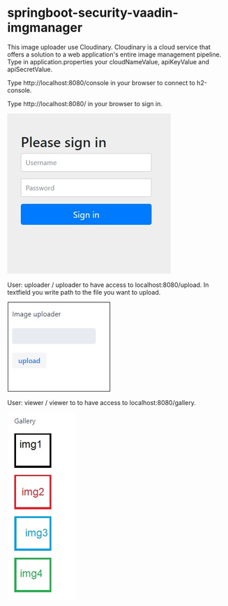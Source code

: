 # springboot-security-vaadin-imgmanager
This image uploader use Cloudinary. Cloudinary is a cloud service that offers a solution to a web application's entire image management pipeline.
Type in application.properties your cloudNameValue, apiKeyValue and apiSecretValue.

Type http://localhost:8080/console in your browser to connect to h2-console.

Type http://localhost:8080/ in your browser to sign in. 


![GUI Pic](signin.jpg)

User: uploader / uploader to have access to localhost:8080/upload. In textfield you write path to the file you want to upload.

![GUI Pic](uploader.jpg)

User: viewer / viewer to to have access to localhost:8080/gallery.

![GUI Pic](gallery.jpg)
